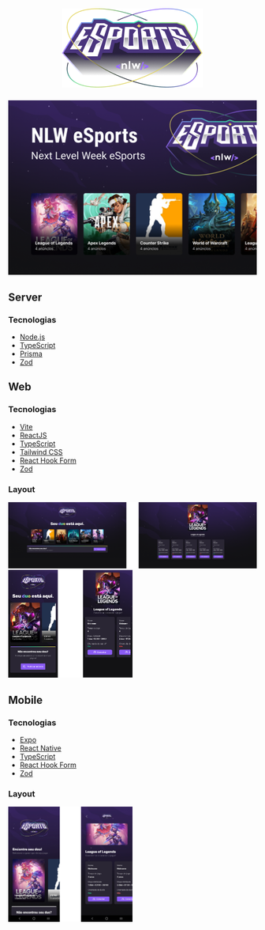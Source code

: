 <h1 align="center">
  <img src=".github/logo.png" />
</h1>

<span align="center">
  <img src=".github/capa.png" />
</span>

## Server

### Tecnologias
- [Node.js](https://nodejs.org)
- [TypeScript](https://www.typescriptlang.org/)
- [Prisma](https://www.prisma.io)
- [Zod](https://zod.dev)


## Web

### Tecnologias

- [Vite](https://vitejs.dev)
- [ReactJS](https://reactjs.org)
- [TypeScript](https://www.typescriptlang.org/)
- [Tailwind CSS](https://tailwindcss.com)
- [React Hook Form](https://react-hook-form.com)
- [Zod](https://zod.dev)

### Layout

<img src=".github/web_desktop.png" />
<img width="50%" src=".github/web_mobile.png" />


## Mobile

### Tecnologias

- [Expo](https://expo.dev)
- [React Native](https://reactnative.dev)
- [TypeScript](https://www.typescriptlang.org/)
- [React Hook Form](https://react-hook-form.com)
- [Zod](https://zod.dev)

### Layout

<img width="50%" src=".github/mobile.png" />
